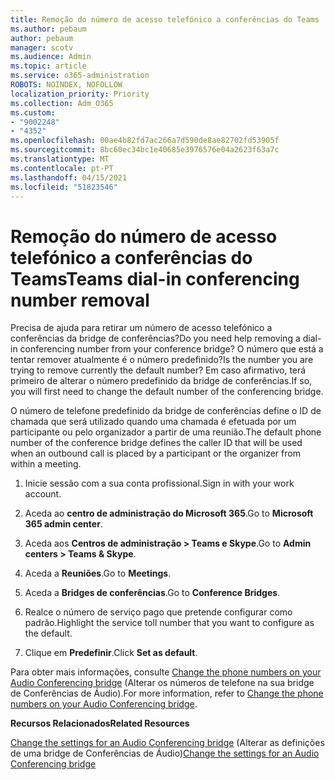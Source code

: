 ```yaml
---
title: Remoção do número de acesso telefónico a conferências do Teams
ms.author: pebaum
author: pebaum
manager: scotv
ms.audience: Admin
ms.topic: article
ms.service: o365-administration
ROBOTS: NOINDEX, NOFOLLOW
localization_priority: Priority
ms.collection: Adm_O365
ms.custom:
- "9002248"
- "4352"
ms.openlocfilehash: 00ae4b82fd7ac266a7d590de8ae82702fd53905f
ms.sourcegitcommit: 8bc60ec34bc1e40685e3976576e04a2623f63a7c
ms.translationtype: MT
ms.contentlocale: pt-PT
ms.lasthandoff: 04/15/2021
ms.locfileid: "51823546"
---
```

# <a name="teams-dial-in-conferencing-number-removal"></a><span data-ttu-id="8ee22-102">Remoção do número de acesso telefónico a conferências do Teams</span><span class="sxs-lookup"><span data-stu-id="8ee22-102">Teams dial-in conferencing number removal</span></span>

<span data-ttu-id="8ee22-103">Precisa de ajuda para retirar um número de acesso telefónico a conferências da bridge de conferências?</span><span class="sxs-lookup"><span data-stu-id="8ee22-103">Do you need help removing a dial-in conferencing number from your conference bridge?</span></span> <span data-ttu-id="8ee22-104">O número que está a tentar remover atualmente é o número predefinido?</span><span class="sxs-lookup"><span data-stu-id="8ee22-104">Is the number you are trying to remove currently the default number?</span></span> <span data-ttu-id="8ee22-105">Em caso afirmativo, terá primeiro de alterar o número predefinido da bridge de conferências.</span><span class="sxs-lookup"><span data-stu-id="8ee22-105">If so, you will first need to change the default number of the conferencing bridge.</span></span>

<span data-ttu-id="8ee22-106">O número de telefone predefinido da bridge de conferências define o ID de chamada que será utilizado quando uma chamada é efetuada por um participante ou pelo organizador a partir de uma reunião.</span><span class="sxs-lookup"><span data-stu-id="8ee22-106">The default phone number of the conference bridge defines the caller ID that will be used when an outbound call is placed by a participant or the organizer from within a meeting.</span></span>

1. <span data-ttu-id="8ee22-107">Inicie sessão com a sua conta profissional.</span><span class="sxs-lookup"><span data-stu-id="8ee22-107">Sign in with your work account.</span></span>

2. <span data-ttu-id="8ee22-108">Aceda ao **centro de administração do Microsoft 365**.</span><span class="sxs-lookup"><span data-stu-id="8ee22-108">Go to **Microsoft 365 admin center**.</span></span>

3. <span data-ttu-id="8ee22-109">Aceda aos **Centros de administração > Teams e Skype**.</span><span class="sxs-lookup"><span data-stu-id="8ee22-109">Go to **Admin centers > Teams & Skype**.</span></span>

4. <span data-ttu-id="8ee22-110">Aceda a **Reuniões**.</span><span class="sxs-lookup"><span data-stu-id="8ee22-110">Go to **Meetings**.</span></span>

5. <span data-ttu-id="8ee22-111">Aceda a **Bridges de conferências**.</span><span class="sxs-lookup"><span data-stu-id="8ee22-111">Go to **Conference Bridges**.</span></span>

6. <span data-ttu-id="8ee22-112">Realce o número de serviço pago que pretende configurar como padrão.</span><span class="sxs-lookup"><span data-stu-id="8ee22-112">Highlight the service toll number that you want to configure as the default.</span></span>

7. <span data-ttu-id="8ee22-113">Clique em **Predefinir**.</span><span class="sxs-lookup"><span data-stu-id="8ee22-113">Click **Set as default**.</span></span>

<span data-ttu-id="8ee22-114">Para obter mais informações, consulte [Change the phone numbers on your Audio Conferencing bridge](https://docs.microsoft.com/microsoftteams/change-the-phone-numbers-on-your-audio-conferencing-bridge) (Alterar os números de telefone na sua bridge de Conferências de Áudio).</span><span class="sxs-lookup"><span data-stu-id="8ee22-114">For more information, refer to [Change the phone numbers on your Audio Conferencing bridge](https://docs.microsoft.com/microsoftteams/change-the-phone-numbers-on-your-audio-conferencing-bridge).</span></span>

<span data-ttu-id="8ee22-115">**Recursos Relacionados**</span><span class="sxs-lookup"><span data-stu-id="8ee22-115">**Related Resources**</span></span>

<span data-ttu-id="8ee22-116">[Change the settings for an Audio Conferencing bridge](https://docs.microsoft.com/microsoftteams/change-the-settings-for-an-audio-conferencing-bridge) (Alterar as definições de uma bridge de Conferências de Áudio)</span><span class="sxs-lookup"><span data-stu-id="8ee22-116">[Change the settings for an Audio Conferencing bridge](https://docs.microsoft.com/microsoftteams/change-the-settings-for-an-audio-conferencing-bridge)</span></span>
